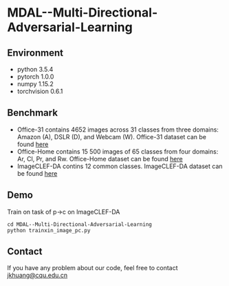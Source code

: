 # MDAL--Multi-Directional-Adversarial-Learning
## Environment
* python   3.5.4  
* pytorch  1.0.0  
* numpy    1.15.2  
* torchvision  0.6.1  
## Benchmark
* Office-31 contains 4652 images across 31 classes from three domains: Amazon (A), DSLR (D), and Webcam (W). Office-31 dataset can be found [here](https://faculty.cc.gatech.edu/~judy/domainadapt/)
* Office-Home contains 15 500 images of 65 classes from four domains: Ar, Cl, Pr, and Rw. Office-Home dataset can be found [here](https://www.hemanthdv.org/officeHomeDataset.html)
* ImageCLEF-DA contins 12 common classes. ImageCLEF-DA dataset can be found [here](https://www.imageclef.org/2014/adaptation)
## Demo  
Train on task of p->c on ImageCLEF-DA
```  
cd MDAL--Multi-Directional-Adversarial-Learning
python trainxin_image_pc.py
```
## Contact  
If you have any problem about our code, feel free to contact jkhuang@cqu.edu.cn

